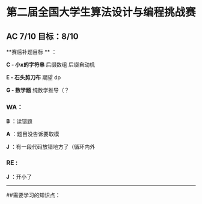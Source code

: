 # 第二届全国大学生算法设计与编程挑战赛

## AC 7/10   目标：8/10

**赛后补题目标 ** ：

**C - 小x的字符串** 后缀数组 后缀自动机

**E - 石头剪刀布** 期望 dp

**G - 数学题** 纯数学推导（？

### WA：

**B** ：读错题

**A** ：题目没告诉要取模

**J** ：有一段代码放错地方了（循环内外

### RE : 

**J** ：开小了

---

##需要学习的知识点：

